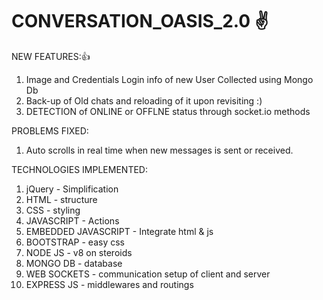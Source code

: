 # CONVERSATION_OASIS_2.0 ✌️
NEW FEATURES:👍
1. Image and Credentials Login info of new User Collected using Mongo Db
2. Back-up of Old chats and reloading of it upon revisiting :)
3. DETECTION of ONLINE or OFFLNE status through socket.io methods

PROBLEMS FIXED:
1. Auto scrolls in real time when new messages is sent or received.

TECHNOLOGIES IMPLEMENTED:
1. jQuery - Simplification
2. HTML - structure
3. CSS -  styling 
4. JAVASCRIPT - Actions
5. EMBEDDED JAVASCRIPT - Integrate html & js
6. BOOTSTRAP - easy css
7. NODE JS - v8 on steroids
8. MONGO DB - database
9. WEB SOCKETS - communication setup of client and server
10. EXPRESS JS - middlewares and routings
   
